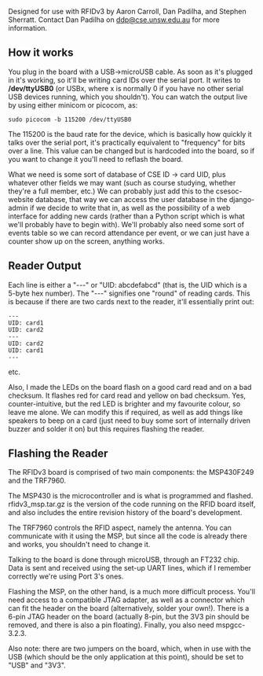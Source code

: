 Designed for use with RFIDv3 by Aaron Carroll, Dan Padilha, and Stephen Sherratt.
Contact Dan Padilha on <ddp@cse.unsw.edu.au> for more information.

How it works
------------

You plug in the board with a USB->microUSB cable. As soon as it's plugged in it's working,
so it'll be writing card IDs over the serial port. It writes to **/dev/ttyUSB0** (or USBx, 
where x is normally 0 if you have no other serial USB devices running, which you shouldn't). 
You can watch the output live by using either minicom or picocom, as:

    sudo picocom -b 115200 /dev/ttyUSB0

The 115200 is the baud rate for the device, which is basically how quickly it talks over the
serial port, it's practically equivalent to "frequency" for bits over a line. This value can be
changed but is hardcoded into the board, so if you want to change it you'll need to reflash
the board.

What we need is some sort of database of CSE ID -> card UID, plus whatever other fields
we may want (such as course studying, whether they're a full member, etc.) We can probably
just add this to the csesoc-website database, that way we can access the user database in
the django-admin if we decide to write that in, as well as the possibility of a web interface
for adding new cards (rather than a Python script which is what we'll probably have to begin
with). We'll probably also need some sort of events table so we can record attendance per
event, or we can just have a counter show up on the screen, anything works.

Reader Output
-------------

Each line is either a "---" or "UID: abcdefabcd" (that is, the UID which is a 5-byte hex number).
The "---" signifies one "round" of reading cards. This is because if there are two cards next to
the reader, it'll essentially print out:

    ---
    UID: card1
    UID: card2
    ---
    UID: card2
    UID: card1
    ---

etc.

Also, I made the LEDs on the board flash on a good card read and on a bad checksum. It flashes 
red for card read and yellow on bad checksum. Yes, counter-intuitive, but the red LED is brighter 
and my favourite colour, so leave me alone. We can modify this if required, as well as add things
like speakers to beep on a card (just need to buy some sort of internally driven buzzer and solder
it on) but this requires flashing the reader.

Flashing the Reader
-------------------
The RFIDv3 board is comprised of two main components: the MSP430F249 and the TRF7960.

The MSP430 is the microcontroller and is what is programmed and flashed. rfidv3_msp.tar.gz is 
the version of the code running on the RFID board itself, and also includes the entire
revision history of the board's development.

The TRF7960 controls the RFID aspect, namely the antenna. You can communicate with it using
the MSP, but since all the code is already there and works, you shouldn't need to change it.

Talking to the board is done through microUSB, through an FT232 chip. Data is sent and received
using the set-up UART lines, which if I remember correctly we're using Port 3's ones.

Flashing the MSP, on the other hand, is a much more difficult process. You'll need access to
a compatible JTAG adapter, as well as a connector which can fit the header on the board
(alternatively, solder your own!). There is a 6-pin JTAG header on the board (actually 8-pin, 
but the 3V3 pin should be removed, and there is also a pin floating). Finally, you also need
mspgcc-3.2.3.

Also note: there are two jumpers on the board, which, when in use with the USB (which should
be the only application at this point), should be set to "USB" and "3V3".
